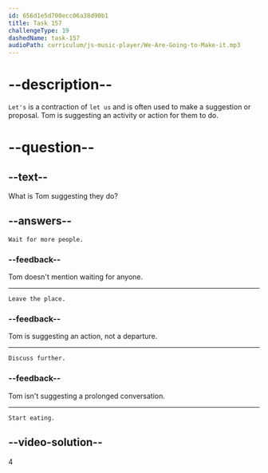 ```yaml
---
id: 656d1e5d700ecc06a38d90b1
title: Task 157
challengeType: 19
dashedName: task-157
audioPath: curriculum/js-music-player/We-Are-Going-to-Make-it.mp3
---
```


<!--
AUDIO REFERENCE:
Tom: Good to know! So... let's eat?
-->

# --description--

`Let's` is a contraction of `let us` and is often used to make a suggestion or proposal. Tom is suggesting an activity or action for them to do.

# --question--

## --text--

What is Tom suggesting they do?

## --answers--

`Wait for more people.`

### --feedback--

Tom doesn't mention waiting for anyone.

---

`Leave the place.`

### --feedback--

Tom is suggesting an action, not a departure.

---

`Discuss further.`

### --feedback--

Tom isn't suggesting a prolonged conversation.

---

`Start eating.`

## --video-solution--

4
